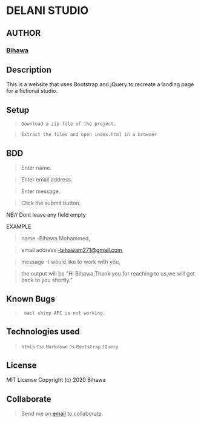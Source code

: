 
# DELANI STUDIO
## AUTHOR
### [Bihawa](https://github.com/BihawaM)
## Description
  This is a website that uses Bootstrap and jQuery to recreate a landing page for a fictional studio.

## Setup

> ``Download a zip file of the project.``

> ``Extract the files and open index.html in a browser``

## BDD
> Enter name.

> Enter email address.

> Enter message.

> Click the submit button.

NB// Dont leave any field empty
 
 EXAMPLE
 
 > name -Bihawa Mohammed,
 
 > email address -bihawam271@gmail.com,
 
 > message -I would like to work with you,
 
 > the output will be "Hi Bihawa,Thank you for reaching to us,we will get back to you shortly."

## Known Bugs
  > `` mail chimp API is not working.``

## Technologies used
  > `` html5 ``
  > `` Css ``
  > `` Markdown ``
  > `` Js ``
  > `` Bootstrap ``
  > `` JQuery ``

## License
  MIT License
Copyright (c) 2020 Bihawa

## Collaborate
  > Send me an [email](bihawam271@gmail.com) to collaborate.